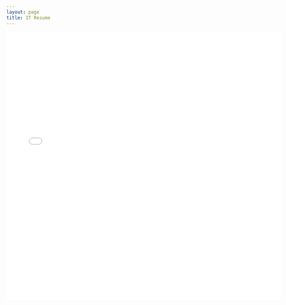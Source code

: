 ```yaml
---
layout: page
title: IT Resume
---
```


<iframe src="{{site.url}}/assets/Resume.pdf" style="width:718px; height:700px;" frameborder="0"></iframe>
